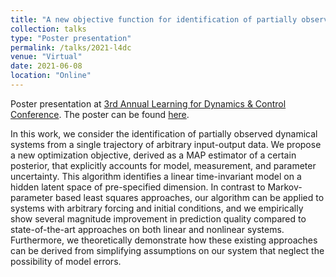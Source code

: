 ```yaml
---
title: "A new objective function for identification of partially observed LTI dynamical systems from input-output data."
collection: talks
type: "Poster presentation"
permalink: /talks/2021-l4dc
venue: "Virtual"
date: 2021-06-08
location: "Online"
---
```


Poster presentation at [3rd Annual Learning for Dynamics & Control Conference](https://l4dc.ethz.ch/). The poster can be found [here](../files/2021-l4dc-poster.pdf).

In this work, we consider the identification of partially observed dynamical systems from a single trajectory of arbitrary input-output data. We propose a new optimization objective, derived as a MAP estimator of a certain posterior, that explicitly accounts for model, measurement, and parameter uncertainty. This algorithm identifies a linear time-invariant model on a hidden latent space of pre-specified dimension. In contrast to Markov-parameter based least squares approaches, our algorithm can be applied to systems with arbitrary forcing and initial conditions, and we empirically show several magnitude improvement in prediction quality compared to state-of-the-art approaches on both linear and nonlinear systems. Furthermore, we theoretically demonstrate how these existing approaches can be derived from simplifying assumptions on our system that neglect the possibility of model errors.